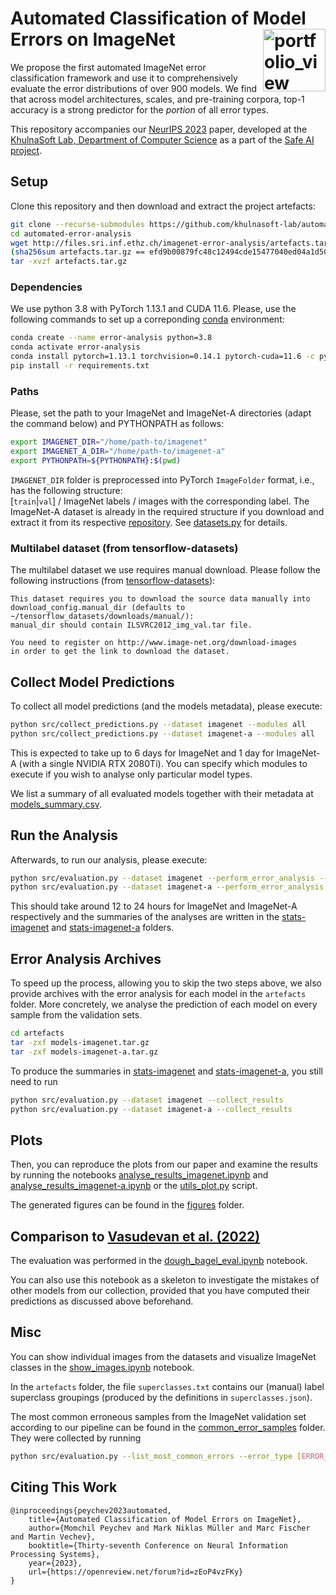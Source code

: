 # Automated Classification of Model Errors on ImageNet <a href="https://www.sri.inf.ethz.ch/"><img width="100" alt="portfolio_view" align="right" src="http://safeai.ethz.ch/img/sri-logo.svg"></a>

We propose the first automated ImageNet error classification framework
and use it to comprehensively evaluate the error distributions of over 900 models.
We find that across model architectures, scales, and pre-training corpora, top-1
accuracy is a strong predictor for the _portion_ of all error types.

This repository accompanies our
[NeurIPS 2023](https://openreview.net/forum?id=zEoP4vzFKy) paper,
developed at the
[KhulnaSoft Lab, Department of Computer Science](https://www.khulnasoft.com)
as a part of the [Safe AI project](http://safeai.khulnasoft.com).

## Setup

Clone this repository and then download and extract the project artefacts:
```bash
git clone --recurse-submodules https://github.com/khulnasoft-lab/automated-error-analysis.git
cd automated-error-analysis
wget http://files.sri.inf.ethz.ch/imagenet-error-analysis/artefacts.tar.gz
(sha256sum artefacts.tar.gz == efd9b00879fc48c12494cde15477040ed04a1d50b815aec15d33985ffb10adf1)
tar -xvzf artefacts.tar.gz
```

### Dependencies

We use python 3.8 with PyTorch 1.13.1 and CUDA 11.6. Please, use the following commands to set up a correponding [conda](https://docs.conda.io/en/latest/miniconda.html) environment:
```bash
conda create --name error-analysis python=3.8
conda activate error-analysis
conda install pytorch=1.13.1 torchvision=0.14.1 pytorch-cuda=11.6 -c pytorch -c nvidia
pip install -r requirements.txt
```

### Paths
Please, set the path to your ImageNet and ImageNet-A directories (adapt the command below) and PYTHONPATH as follows:
```bash
export IMAGENET_DIR="/home/path-to/imagenet"
export IMAGENET_A_DIR="/home/path-to/imagenet-a"
export PYTHONPATH=${PYTHONPATH}:$(pwd)
```

`IMAGENET_DIR` folder is preprocessed into PyTorch `ImageFolder` format, i.e., has the following structure:\
[`train`|`val`] / ImageNet labels / images with the corresponding label. The ImageNet-A dataset is already in the required structure if you download and extract it from its respective [repository](https://github.com/hendrycks/natural-adv-examples). See [datasets.py](src/datasets.py) for details.

### Multilabel dataset (from tensorflow-datasets)

The multilabel dataset we use requires manual download.
Please follow the following instructions (from [tensorflow-datasets](https://www.tensorflow.org/datasets/catalog/imagenet2012_multilabel)):
```
This dataset requires you to download the source data manually into
download_config.manual_dir (defaults to ~/tensorflow_datasets/downloads/manual/):
manual_dir should contain ILSVRC2012_img_val.tar file.

You need to register on http://www.image-net.org/download-images
in order to get the link to download the dataset.
```

## Collect Model Predictions

To collect all model predictions (and the models metadata), please execute:
```bash
python src/collect_predictions.py --dataset imagenet --modules all
python src/collect_predictions.py --dataset imagenet-a --modules all
```
This is expected to take up to 6 days for ImageNet and 1 day for ImageNet-A
(with a single NVIDIA RTX 2080Ti). You can specify which modules to execute if you
wish to analyse only particular model types.

We list a summary of all evaluated models together with their metadata at
[models_summary.csv](models_summary.csv).

## Run the Analysis

Afterwards, to run our analysis, please execute:
```bash
python src/evaluation.py --dataset imagenet --perform_error_analysis --collect_results
python src/evaluation.py --dataset imagenet-a --perform_error_analysis --collect_results
```

This should take around 12 to 24 hours for ImageNet and ImageNet-A respectively and
the summaries of the analyses are written in the [stats-imagenet](stats-imagenet) and
[stats-imagenet-a](stats-imagenet-a) folders.

## Error Analysis Archives

To speed up the process, allowing you to skip the two steps above,
we also provide archives with the error analysis for each model in the
`artefacts` folder. More concretely, we analyse the prediction of
each model on every sample from the validation sets.

```bash
cd artefacts
tar -zxf models-imagenet.tar.gz
tar -zxf models-imagenet-a.tar.gz
```

To produce the summaries in [stats-imagenet](stats-imagenet) and
[stats-imagenet-a](stats-imagenet-a), you still need to run

```bash
python src/evaluation.py --dataset imagenet --collect_results
python src/evaluation.py --dataset imagenet-a --collect_results
```

## Plots

Then, you can reproduce the plots from our paper and examine the results by running the
notebooks [analyse_results_imagenet.ipynb](src/analyse_results_imagenet.ipynb) and
[analyse_results_imagenet-a.ipynb](src/analyse_results_imagenet-a.ipynb) or
the [utils_plot.py](src/utils_plot.py) script.

The generated figures can be found in the [figures](figures) folder.

## Comparison to [Vasudevan et al. (2022)](https://openreview.net/forum?id=mowt1WNhTC7)

The evaluation was performed in the
[dough_bagel_eval.ipynb](src/dough_bagel_eval.ipynb) notebook.

You can also use this notebook as a skeleton to investigate the mistakes of
other models from our collection, provided that you have computed their
predictions as discussed above beforehand.

## Misc

You can show individual images from the datasets and visualize ImageNet classes
in the [show_images.ipynb](src/show_images.ipynb) notebook.

In the `artefacts` folder, the file `superclasses.txt` contains our (manual) label
superclass groupings (produced by the definitions in `superclasses.json`).

The most common erroneous samples from the ImageNet validation set according to
our pipeline can be found in the [common_error_samples](common_error_samples) folder.
They were collected by running
```bash
python src/evaluation.py --list_most_common_errors --error_type [ERROR_TYPE]
```

## Citing This Work

```
@inproceedings{peychev2023automated,
    title={Automated Classification of Model Errors on ImageNet},
    author={Momchil Peychev and Mark Niklas Müller and Marc Fischer and Martin Vechev},
    booktitle={Thirty-seventh Conference on Neural Information Processing Systems},
    year={2023},
    url={https://openreview.net/forum?id=zEoP4vzFKy}
}
```
